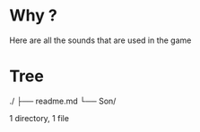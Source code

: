 # Why ?
Here are all the sounds that are used in the game

# Tree

./
├── readme.md
└── Son/

1 directory, 1 file
